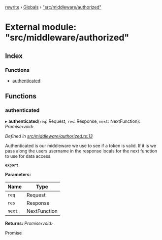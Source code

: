 [rewrite](../README.md) › [Globals](../globals.md) › ["src/middleware/authorized"](_src_middleware_authorized_.md)

# External module: "src/middleware/authorized"

## Index

### Functions

* [authenticated](_src_middleware_authorized_.md#authenticated)

## Functions

###  authenticated

▸ **authenticated**(`req`: Request, `res`: Response, `next`: NextFunction): *Promise‹void›*

*Defined in [src/middleware/authorized.ts:13](https://github.com/Morganb816/JWT-Authentication/blob/e3bc080/src/middleware/authorized.ts#L13)*

Authenticated is our middleware we use to see if a token is valid.
If it is we pass along the users username in the response locals for
the next function to use for data access.

**`export`** 

**Parameters:**

Name | Type |
------ | ------ |
`req` | Request |
`res` | Response |
`next` | NextFunction |

**Returns:** *Promise‹void›*

Promise<void>
